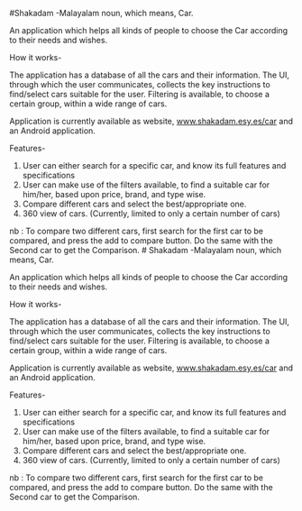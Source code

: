 #Shakadam
-Malayalam noun, which means, Car.

An application which helps all kinds of people to choose the Car according to their needs and wishes.

How it works-

The application has a database of all the cars and their information. The UI, through which the user communicates, 
collects the key instructions to find/select cars suitable for the user. Filtering is available, to choose a certain group, within a wide range of cars.

Application is currently available as website, www.shakadam.esy.es/car and an Android application.

Features-
1. User can either search for a specific car, and know its full features and specifications
2. User can make use of the filters available, to find a suitable car for him/her, based upon price, brand, and type wise.
3. Compare different cars and select the best/appropriate one.
4. 360 view of cars. (Currently, limited to only a certain number of cars)

nb : To compare two different cars, first search for the first car to be compared, and press the add to compare button. Do the same with the Second car to get the Comparison. # Shakadam
-Malayalam noun, which means, Car.

An application which helps all kinds of people to choose the Car according to their needs and wishes.

How it works-

The application has a database of all the cars and their information. The UI, through which the user communicates, 
collects the key instructions to find/select cars suitable for the user. Filtering is available, to choose a certain group, within a wide range of cars.

Application is currently available as website, www.shakadam.esy.es/car and an Android application.

Features-
1. User can either search for a specific car, and know its full features and specifications
2. User can make use of the filters available, to find a suitable car for him/her, based upon price, brand, and type wise.
3. Compare different cars and select the best/appropriate one.
4. 360 view of cars. (Currently, limited to only a certain number of cars)

nb : To compare two different cars, first search for the first car to be compared, and press the add to compare button. Do the same with the Second car to get the Comparison. 
